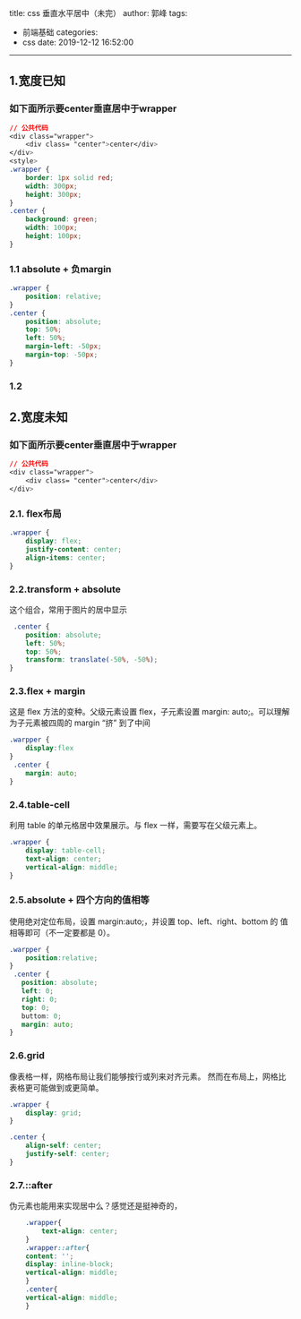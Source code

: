 title: css 垂直水平居中（未完）
author: 郭峰
tags:
  - 前端基础
categories:
  - css
date: 2019-12-12 16:52:00
---
## 1.宽度已知
### 如下面所示要center垂直居中于wrapper
```css
// 公共代码
<div class="wrapper">
    <div class= "center">center</div>
</div>
<style>
.wrapper {
    border: 1px solid red;
    width: 300px;
    height: 300px;
}
.center {
    background: green;  
    width: 100px;
    height: 100px;
}

```
### 1.1 absolute + 负margin
```css
.wrapper {
    position: relative;
}
.center {
    position: absolute;
    top: 50%;
    left: 50%;
    margin-left: -50px;
    margin-top: -50px;
}
```
### 1.2

## 2.宽度未知
### 如下面所示要center垂直居中于wrapper
```css
// 公共代码
<div class="wrapper">
    <div class= "center">center</div>
</div>

```
### 2.1. flex布局
```css
.wrapper {
    display: flex;
    justify-content: center;
    align-items: center;
}
```
### 2.2.transform + absolute
这个组合，常用于图片的居中显示
```css
 .center {
    position: absolute;
    left: 50%;
    top: 50%;
    transform: translate(-50%, -50%);
}
```
### 2.3.flex + margin
这是 flex 方法的变种。父级元素设置 flex，子元素设置 margin: auto;。可以理解为子元素被四周的 margin “挤” 到了中间

```css
.warpper {
	display:flex
}
 .center {
    margin: auto;
}
```
### 2.4.table-cell
利用 table 的单元格居中效果展示。与 flex 一样，需要写在父级元素上。
```css
.wrapper {
    display: table-cell;
    text-align: center;
    vertical-align: middle;
}
```
### 2.5.absolute + 四个方向的值相等
使用绝对定位布局，设置 margin:auto;，并设置 top、left、right、bottom 的 值相等即可（不一定要都是 0）。
```css
.warpper {
	position:relative;
}
 .center {
   position: absolute;
   left: 0;
   right: 0;
   top: 0;
   buttom: 0;
   margin: auto;
}
```
### 2.6.grid
像表格一样，网格布局让我们能够按行或列来对齐元素。 然而在布局上，网格比表格更可能做到或更简单。
```css
.wrapper {
    display: grid;
}

.center {
    align-self: center;
    justify-self: center;
}
```
### 2.7.::after
伪元素也能用来实现居中么？感觉还是挺神奇的，
```css
    .wrapper{
        text-align: center;
    }
    .wrapper::after{
    content: '';
    display: inline-block;
    vertical-align: middle;
    }
    .center{
    vertical-align: middle;
    }
```
